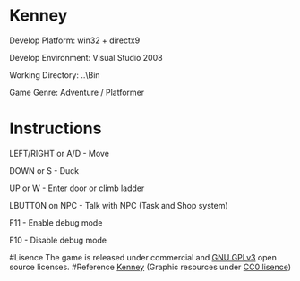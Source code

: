 # Kenney
Develop Platform: win32 + directx9

Develop Environment: Visual Studio 2008

Working Directory: ..\Bin

Game Genre: Adventure / Platformer

# Instructions
LEFT/RIGHT or A/D  - Move

DOWN       or S    - Duck

UP         or W    - Enter door or climb ladder

LBUTTON on NPC     - Talk with NPC (Task and Shop system)

F11                - Enable debug mode

F10                - Disable debug mode

#Lisence
The game is released under commercial and [GNU GPLv3](http://www.gnu.org/licenses/gpl.html) open source licenses.
#Reference
[Kenney](http://www.kenney.nl) (Graphic resources under [CC0 lisence](https://creativecommons.org/publicdomain/zero/1.0/))
